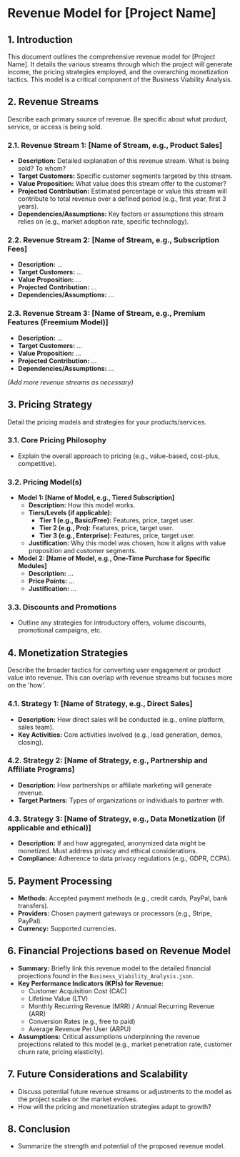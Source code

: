 # Revenue Model for [Project Name]

## 1. Introduction

This document outlines the comprehensive revenue model for [Project Name]. It details the various streams through which the project will generate income, the pricing strategies employed, and the overarching monetization tactics. This model is a critical component of the Business Viability Analysis.

## 2. Revenue Streams

Describe each primary source of revenue. Be specific about what product, service, or access is being sold.

### 2.1. Revenue Stream 1: [Name of Stream, e.g., Product Sales]
   - **Description:** Detailed explanation of this revenue stream. What is being sold? To whom?
   - **Target Customers:** Specific customer segments targeted by this stream.
   - **Value Proposition:** What value does this stream offer to the customer?
   - **Projected Contribution:** Estimated percentage or value this stream will contribute to total revenue over a defined period (e.g., first year, first 3 years).
   - **Dependencies/Assumptions:** Key factors or assumptions this stream relies on (e.g., market adoption rate, specific technology).

### 2.2. Revenue Stream 2: [Name of Stream, e.g., Subscription Fees]
   - **Description:** ...
   - **Target Customers:** ...
   - **Value Proposition:** ...
   - **Projected Contribution:** ...
   - **Dependencies/Assumptions:** ...

### 2.3. Revenue Stream 3: [Name of Stream, e.g., Premium Features (Freemium Model)]
   - **Description:** ...
   - **Target Customers:** ...
   - **Value Proposition:** ...
   - **Projected Contribution:** ...
   - **Dependencies/Assumptions:** ...

*(Add more revenue streams as necessary)*

## 3. Pricing Strategy

Detail the pricing models and strategies for your products/services.

### 3.1. Core Pricing Philosophy
   - Explain the overall approach to pricing (e.g., value-based, cost-plus, competitive).

### 3.2. Pricing Model(s)
   - **Model 1: [Name of Model, e.g., Tiered Subscription]**
      - **Description:** How this model works.
      - **Tiers/Levels (if applicable):**
         - **Tier 1 (e.g., Basic/Free):** Features, price, target user.
         - **Tier 2 (e.g., Pro):** Features, price, target user.
         - **Tier 3 (e.g., Enterprise):** Features, price, target user.
      - **Justification:** Why this model was chosen, how it aligns with value proposition and customer segments.
   - **Model 2: [Name of Model, e.g., One-Time Purchase for Specific Modules]**
      - **Description:** ...
      - **Price Points:** ...
      - **Justification:** ...

### 3.3. Discounts and Promotions
   - Outline any strategies for introductory offers, volume discounts, promotional campaigns, etc.

## 4. Monetization Strategies

Describe the broader tactics for converting user engagement or product value into revenue. This can overlap with revenue streams but focuses more on the 'how'.

### 4.1. Strategy 1: [Name of Strategy, e.g., Direct Sales]
   - **Description:** How direct sales will be conducted (e.g., online platform, sales team).
   - **Key Activities:** Core activities involved (e.g., lead generation, demos, closing).

### 4.2. Strategy 2: [Name of Strategy, e.g., Partnership and Affiliate Programs]
   - **Description:** How partnerships or affiliate marketing will generate revenue.
   - **Target Partners:** Types of organizations or individuals to partner with.

### 4.3. Strategy 3: [Name of Strategy, e.g., Data Monetization (if applicable and ethical)]
   - **Description:** If and how aggregated, anonymized data might be monetized. Must address privacy and ethical considerations.
   - **Compliance:** Adherence to data privacy regulations (e.g., GDPR, CCPA).

## 5. Payment Processing
   - **Methods:** Accepted payment methods (e.g., credit cards, PayPal, bank transfers).
   - **Providers:** Chosen payment gateways or processors (e.g., Stripe, PayPal).
   - **Currency:** Supported currencies.

## 6. Financial Projections based on Revenue Model

   - **Summary:** Briefly link this revenue model to the detailed financial projections found in the `Business_Viability_Analysis.json`.
   - **Key Performance Indicators (KPIs) for Revenue:**
      - Customer Acquisition Cost (CAC)
      - Lifetime Value (LTV)
      - Monthly Recurring Revenue (MRR) / Annual Recurring Revenue (ARR)
      - Conversion Rates (e.g., free to paid)
      - Average Revenue Per User (ARPU)
   - **Assumptions:** Critical assumptions underpinning the revenue projections related to this model (e.g., market penetration rate, customer churn rate, pricing elasticity).

## 7. Future Considerations and Scalability
   - Discuss potential future revenue streams or adjustments to the model as the project scales or the market evolves.
   - How will the pricing and monetization strategies adapt to growth?

## 8. Conclusion
   - Summarize the strength and potential of the proposed revenue model. 